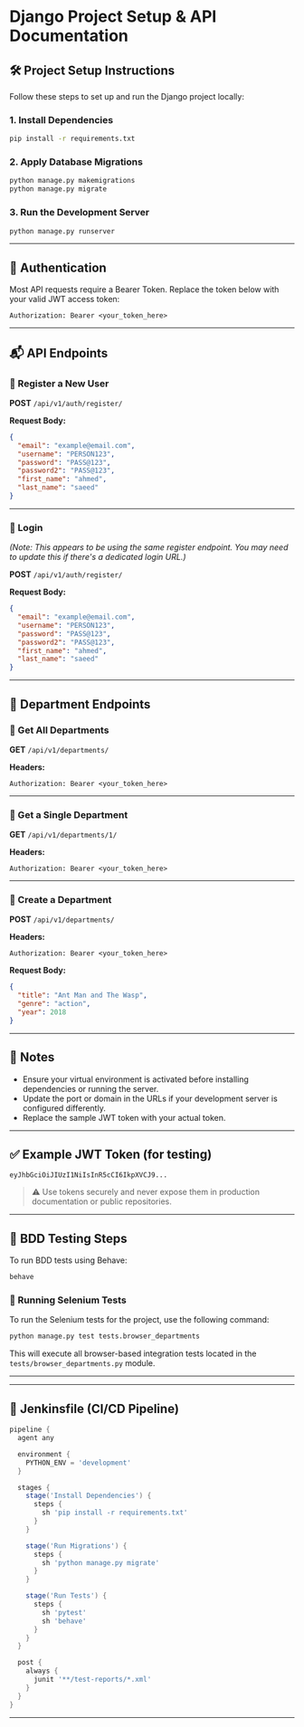 # Django Project Setup & API Documentation

## 🛠️ Project Setup Instructions

Follow these steps to set up and run the Django project locally:

### 1. Install Dependencies

```bash
pip install -r requirements.txt
```

### 2. Apply Database Migrations

```bash
python manage.py makemigrations
python manage.py migrate
```

### 3. Run the Development Server

```bash
python manage.py runserver
```

---

## 🔐 Authentication

Most API requests require a Bearer Token. Replace the token below with your valid JWT access token:

```http
Authorization: Bearer <your_token_here>
```

---

## 📬 API Endpoints

### 🔸 Register a New User

**POST** `/api/v1/auth/register/`

**Request Body:**

```json
{
  "email": "example@email.com",
  "username": "PERSON123",
  "password": "PASS@123",
  "password2": "PASS@123",
  "first_name": "ahmed",
  "last_name": "saeed"
}
```

---

### 🔸 Login

*(Note: This appears to be using the same register endpoint. You may need to update this if there's a dedicated login URL.)*

**POST** `/api/v1/auth/register/`

**Request Body:**

```json
{
  "email": "example@email.com",
  "username": "PERSON123",
  "password": "PASS@123",
  "password2": "PASS@123",
  "first_name": "ahmed",
  "last_name": "saeed"
}
```

---

## 🏢 Department Endpoints

### 🔹 Get All Departments

**GET** `/api/v1/departments/`

**Headers:**

```http
Authorization: Bearer <your_token_here>
```

---

### 🔹 Get a Single Department

**GET** `/api/v1/departments/1/`

**Headers:**

```http
Authorization: Bearer <your_token_here>
```

---

### 🔹 Create a Department

**POST** `/api/v1/departments/`

**Headers:**

```http
Authorization: Bearer <your_token_here>
```

**Request Body:**

```json
{
  "title": "Ant Man and The Wasp",
  "genre": "action",
  "year": 2018
}
```

---

## 📎 Notes

- Ensure your virtual environment is activated before installing dependencies or running the server.
- Update the port or domain in the URLs if your development server is configured differently.
- Replace the sample JWT token with your actual token.

---

## ✅ Example JWT Token (for testing)

```
eyJhbGciOiJIUzI1NiIsInR5cCI6IkpXVCJ9...
```

> ⚠️ Use tokens securely and never expose them in production documentation or public repositories.

---

## 🧪 BDD Testing Steps

To run BDD tests using Behave:

```bash
behave
```

### 🧪 Running Selenium Tests

To run the Selenium tests for the project, use the following command:

```bash
python manage.py test tests.browser_departments
```

This will execute all browser-based integration tests located in the `tests/browser_departments.py` module.

---
---

## 🧰 Jenkinsfile (CI/CD Pipeline)

```groovy
pipeline {
  agent any

  environment {
    PYTHON_ENV = 'development'
  }

  stages {
    stage('Install Dependencies') {
      steps {
        sh 'pip install -r requirements.txt'
      }
    }

    stage('Run Migrations') {
      steps {
        sh 'python manage.py migrate'
      }
    }

    stage('Run Tests') {
      steps {
        sh 'pytest'
        sh 'behave'
      }
    }
  }

  post {
    always {
      junit '**/test-reports/*.xml'
    }
  }
}
```

---
